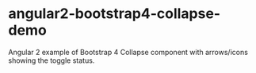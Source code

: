 # angular2-bootstrap4-collapse-demo
Angular 2 example of Bootstrap 4 Collapse component with arrows/icons showing the toggle status.

